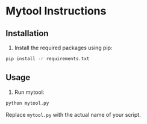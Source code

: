 # Mytool Instructions

## Installation

1.  Install the required packages using pip:

   ```bash
   pip install -r requirements.txt
   ```

## Usage

1.  Run mytool:

   ```bash
   python mytool.py
   ```

Replace `mytool.py` with the actual name of your script.

